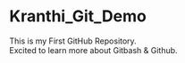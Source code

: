 # Kranthi_Git_Demo
This is my First GitHub Repository.
<br>
Excited to learn more about Gitbash & Github.